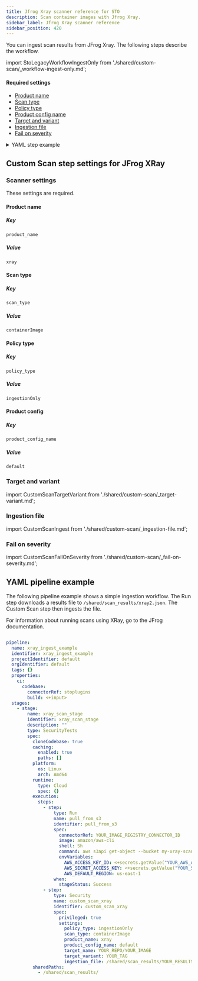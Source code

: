```yaml
---
title: Jfrog Xray scanner reference for STO
description: Scan container images with Jfrog Xray.
sidebar_label: Jfrog Xray scanner reference
sidebar_position: 420
---
```



You can ingest scan results from JFrog Xray. The following steps describe the workflow. 

import StoLegacyWorkflowIngestOnly  from './shared/custom-scan/_workflow-ingest-only.md';

<StoLegacyWorkflowIngestOnly />

#### Required settings

- [Product name](#product-name)
- [Scan type](#scan-type)
- [Policy type](#policy-type)
- [Product config name](#product-config-name)
- [Target and variant](#target-and-variant)
- [Ingestion file](#ingestion-file)
- [Fail on severity](#fail-on-severity)

<details>

<summary> YAML step example </summary>

``` yaml
- step:
    type: Security
    name: custom_scan_xray
    identifier: custom_scan_xray
    spec:
      privileged: true
      settings:
        policy_type: ingestionOnly
        scan_type: containerImage
        product_name: xray
        product_config_name: default
        target_name: YOUR_REPO/YOUR_IMAGE
        target_variant: YOUR_TAG
        ingestion_file: /shared/scan_results/xray2.json
```

</details>


## Custom Scan step settings for JFrog XRay

### Scanner settings 

These settings  are required. 

#### Product name

##### Key
```
product_name
```

##### Value
```
xray
```

#### Scan type

##### Key
```
scan_type
```
##### Value
```
containerImage
```

#### Policy type

##### Key
```
policy_type
```
##### Value
```
ingestionOnly
```

#### Product config

##### Key
```
product_config_name
```
##### Value
```
default
```

### Target and variant

import CustomScanTargetVariant from './shared/custom-scan/_target-variant.md';

<CustomScanTargetVariant />

### Ingestion file

import CustomScanIngest from './shared/custom-scan/_ingestion-file.md';

<CustomScanIngest />

### Fail on severity

import CustomScanFailOnSeverity from './shared/custom-scan/_fail-on-severity.md';

<CustomScanFailOnSeverity />


## YAML pipeline example

The following pipeline example shows a simple ingestion workflow. The Run step downloads a results file to `/shared/scan_results/xray2.json`. The Custom Scan step then ingests the file.

For information about running scans using XRay, go to the JFrog documentation.  

```yaml

pipeline:
  name: xray_ingest_example
  identifier: xray_ingest_example
  projectIdentifier: default
  orgIdentifier: default
  tags: {}
  properties:
    ci:
      codebase:
        connectorRef: stoplugins
        build: <+input>
  stages:
    - stage:
        name: xray_scan_stage
        identifier: xray_scan_stage
        description: ""
        type: SecurityTests
        spec:
          cloneCodebase: true
          caching:
            enabled: true
            paths: []
          platform:
            os: Linux
            arch: Amd64
          runtime:
            type: Cloud
            spec: {}
          execution:
            steps:
              - step:
                  type: Run
                  name: pull_from_s3
                  identifier: pull_from_s3
                  spec:
                    connectorRef: YOUR_IMAGE_REGISTRY_CONNECTOR_ID
                    image: amazon/aws-cli
                    shell: Sh
                    command: aws s3api get-object --bucket my-xray-scan-results --key YOUR_RESULTS_FILE /shared/scan_results/YOUR_RESULTS_FILE
                    envVariables:
                      AWS_ACCESS_KEY_ID: <+secrets.getValue("YOUR_AWS_ACCESS_KEY")>
                      AWS_SECRET_ACCESS_KEY: <+secrets.getValue("YOUR_SECRET_ACCESS_KEY")>
                      AWS_DEFAULT_REGION: us-east-1
                  when:
                    stageStatus: Success
              - step:
                  type: Security
                  name: custom_scan_xray
                  identifier: custom_scan_xray
                  spec:
                    privileged: true
                    settings:
                      policy_type: ingestionOnly
                      scan_type: containerImage
                      product_name: xray
                      product_config_name: default
                      target_name: YOUR_REPO/YOUR_IMAGE
                      target_variant: YOUR_TAG
                      ingestion_file: /shared/scan_results/YOUR_RESULTS_FILE
          sharedPaths:
            - /shared/scan_results/

```